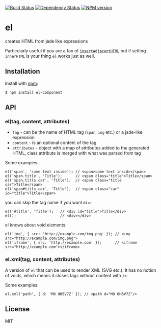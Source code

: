 [![Build Status](https://img.shields.io/travis/pirxpilot/el.svg)](http://travis-ci.org/pirxpilot/el)
[![Dependency Status](https://img.shields.io/gemnasium/pirxpilot/el.svg)](https://gemnasium.com/pirxpilot/el)
[![NPM version](https://img.shields.io/npm/v/el-component.svg)](http://badge.fury.io/js/el-component)

# el

creates HTML from jade like expressions

Particularly useful if you are a fan of [`insertAdjacentHTML`][1] but if setting `innerHTML` is your
thing `el` works just as well.

## Installation

  Install with [npm]:

    $ npm install el-component

## API

### el(tag, content, attributes)

- `tag` - can be the name of HTML tag (`span`, `img` etc.) or a jade-like expression
- `content` - is an optional content of the tag
- `attributes` - object with a map of attributes added to the generated HTML, class attribute is
  merged with what was parsed from tag

Some examples:

    el('span', 'some text inside'); // <span>some text inside</span>
    el('span.title', 'Title');      // <span class="title">Title</span>
    el('span.title.car', 'Title');  // <span class="title car">Title</span>
    el('span#title.car', 'Title');  // <span class="car" id="title">Title</span>

you can skip the tag name if you want `div`:

    el('#title', 'Title');   // <div id="title">Title</div>
    el();                    // <div></div>

el knows about void elements:

    el('img', { src: 'http://example.com/img.png' }); // <img src="http://example.com/img.png">
    el('iframe', { src: 'http://example.com' });      // <iframe src="http://example.com"></iframe>


### el.xml(tag, content, attributes)

A version of `el` that can be used to render XML (SVG etc.). It has no notion of voids, which means it closes tags without content with `/>`.

Some examples:

    el.xml('path', { d: 'M0 0H5V7Z' }); // <path d="M0 0H5V7Z"/>

## License

  MIT

[1]: https://developer.mozilla.org/en-US/docs/Web/API/Element.insertAdjacentHTML
[npm]: https://www.npmjs.org/
